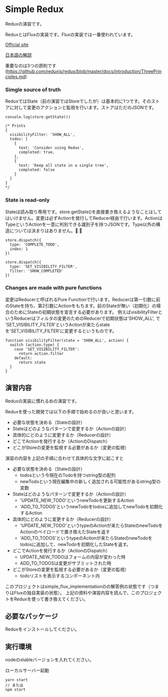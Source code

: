 # Simple Redux

Reduxの演習です。

ReduxとはFluxの実装です。Fluxの実装では一番使われています。

[Official site](https://redux.js.org/)

[日本語の解説](https://qiita.com/kiita312/items/49a1f03445b19cf407b7)

重要なのは3つの原則です(https://github.com/reduxjs/redux/blob/master/docs/introduction/ThreePrinciples.md)

### Simgle source of truth
ReduxではState（前の演習ではStoreでしたが）は基本的に1つです。そのストアに対して変更のアクションと監視を行います。ストアはただのJSONです。
```
console.log(store.getState())

/* Prints
{
  visibilityFilter: 'SHOW_ALL',
  todos: [
    {
      text: 'Consider using Redux',
      completed: true,
    },
    {
      text: 'Keep all state in a single tree',
      completed: false
    }
  ]
}
*/
```

### State is read-only
Stateは読み取り専用です。store.getState()を直接書き換えるようなことはしてはいけません。変更は必ずActionを発行してReducer経由で行います。ActionはTypeというActionを一意に判別できる識別子を持つJSONです。Type以外の構造については決まりはありません。

```
store.dispatch({
  type: 'COMPLETE_TODO',
  index: 1
})

store.dispatch({
  type: 'SET_VISIBILITY_FILTER',
  filter: 'SHOW_COMPLETED'
})
```

### Changes are made with pure functions
変更はReducerと呼ばれるPure Functionで行います。Reducerは第一引数に前のStateを持ち、第2引数にActionをもちます。前のStateが無い（初期化）の場合のためにStateの初期状態を宣言する必要があります。
例えばvisibilityFilterというReducerはフィルタの変更のためのReducerで初期状態は'SHOW_ALL', で 'SET_VISIBILITY_FILTER'というActionが来たらstateを'SET_VISIBILITY_FILTER'に変更するというものです。

```
function visibilityFilter(state = 'SHOW_ALL', action) {
  switch (action.type) {
    case 'SET_VISIBILITY_FILTER':
      return action.filter
    default:
      return state
  }
}
```

## 演習内容
Reduxの実装に慣れるめの演習です。

Reduxを使った開発では以下の手順で始めるのが良いと思います。

- 必要な状態を決める（Stateの設計）
- Stateはどのようなパターンで変更するか（Actionの設計）
- 具体的にどのように変更するか（Reducerの設計）
- どこでActionを発行するか（ActionのDispatch）
- どこがStoreの変更を監視する必要があるか（変更の監視）

演習の内容を上記の手順に合わせて具体的な文字に起こすと

- 必要な状態を決める（Stateの設計）
  - todosという今現在のTodoを持つstring型の配列
  - newTodoという現在編集中の新しく追加される可能性があるstring型の変数
- Stateはどのようなパターンで変更するか（Actionの設計）
  - 'UPDATE_NEW_TODO'というnewTodoを更新するAction
  - 'ADD_TO_TODOS'というnewTodoをtodosに追加してnewTodoを初期化するAction
- 具体的にどのように変更するか（Reducerの設計）
  - 'UPDATE_NEW_TODO'というtypeのActionが来たらStateのnewTodoをActionのペイロードで置き換えたStateを返す
  - 'ADD_TO_TODOS'というtypeのActionが来たらStateのnewTodoをtodosに追加して、newTodoを初期化したStateを返す。
- どこでActionを発行するか（ActionのDispatch）
  - UPDATE_NEW_TODOはフォームの内容が変わった時
  - ADD_TO_TODOSは変更がサブミットされた時
- どこがStoreの変更を監視する必要があるか（変更の監視）
  - todoリストを表示するコンポーネント内

このプロジェクトはsimple_flux_implementationのの解答例の状態です（つまりはFluxの独自実装の状態）。
上記の資料や演習内容を読んで、このプロジェクトをReduxを使って書き換えてください。

## 必要なパッケージ
Reduxをインストールしてください。

## 実行環境
nodeのstableバージョンを入れてください。

ローカルサーバー起動

```
yarn start
// または
npm start
```